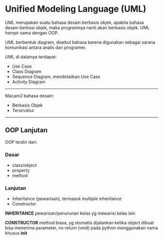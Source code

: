 # Unified Modeling Language (UML)

UML merupakan suatu bahasa desain berbasis objek, apabila bahasa desain berbasi objek, maka programnya nanti akan berbasis objek.
UML hampir sama dengan OOP.

UML berbentuk diagram, disebut bahasa karena digunakan sebagai sarana komunikasi antara analis dan programer.

UML di dalamya terdapat:

- Use Case
- Class Diagram
- Sequence Diagram, mendetailkan Use Case
- Activity Diagram

***

Macam2 bahasa desain:

- Berbasis Objek
- Terstruktur

***

## OOP Lanjutan

OOP terdiri dari:

### Dasar

- class/object
- property
- method

### Lanjutan

- Inheritance (pewarisan), termasuk multiple inheritance
- Constructor

**INHERITANCE**
pewarisan/penurunan
kelas yg mewarisi kelas lain

**CONSTRUCTOR**
method biasa, yg otomatis dijalankan ketika object dibuat
bisa menerima parameter, no return (void)
pada python menggunakan nama khusus __init__
